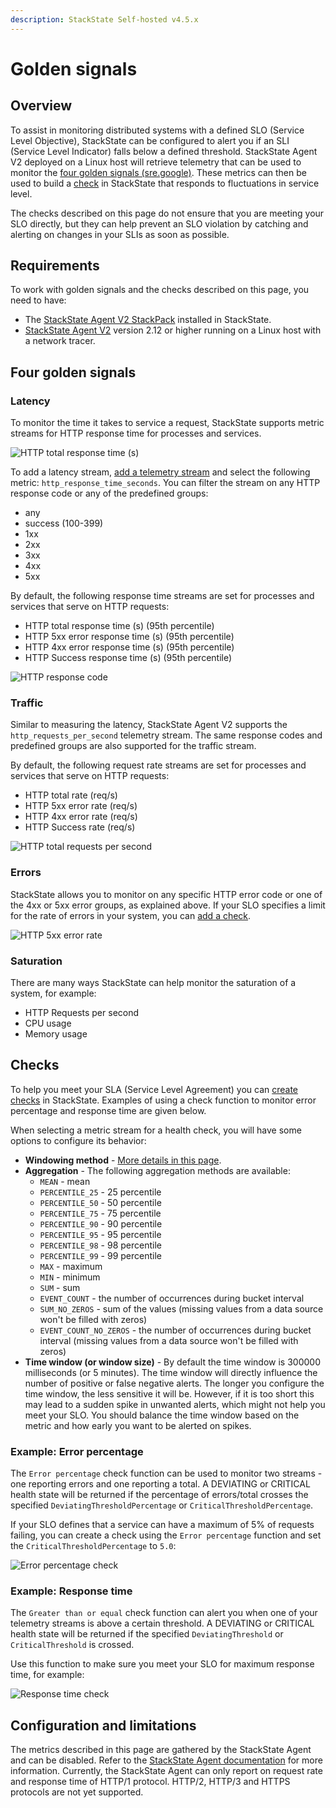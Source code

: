 ```yaml
---
description: StackState Self-hosted v4.5.x
---
```


# Golden signals

## Overview

To assist in monitoring distributed systems with a defined SLO (Service Level Objective), StackState can be configured to alert you if an SLI (Service Level Indicator) falls below a defined threshold. StackState Agent V2 deployed on a Linux host will retrieve telemetry that can be used to monitor the [four golden signals \(sre.google\)](https://sre.google/sre-book/monitoring-distributed-systems/#xref_monitoring_golden-signals). These metrics can then be used to build a [check](#checks) in StackState that responds to fluctuations in service level.

The checks described on this page do not ensure that you are meeting your SLO directly, but they can help prevent an SLO violation by catching and alerting on changes in your SLIs as soon as possible.

## Requirements

To work with golden signals and the checks described on this page, you need to have:

* The [StackState Agent V2 StackPack](/stackpacks/integrations/agent.md) installed in StackState.
* [StackState Agent V2](/setup/agent/linux.md) version 2.12 or higher running on a Linux host with a network tracer.

## Four golden signals

### Latency

To monitor the time it takes to service a request, StackState supports metric streams for HTTP response time for processes and services.

![HTTP total response time (s)](../../.gitbook/assets/http-response-time.png)

To add a latency stream, [add a telemetry stream](/use/metrics-and-events/add-telemetry-to-element.md) and select the following metric: `http_response_time_seconds`. You can filter the stream on any HTTP response code or any of the predefined groups:

- any
- success (100-399)
- 1xx
- 2xx
- 3xx
- 4xx
- 5xx

By default, the following response time streams are set for processes and services that serve on HTTP requests:

- HTTP total response time (s) (95th percentile)
- HTTP 5xx error response time (s) (95th percentile)
- HTTP 4xx error response time (s) (95th percentile)
- HTTP Success response time (s) (95th percentile)

![HTTP response code](/.gitbook/assets/http-code.png)

### Traffic

Similar to measuring the latency, StackState Agent V2 supports the `http_requests_per_second` telemetry stream. The same response codes and predefined groups are also supported for the traffic stream.

By default, the following request rate streams are set for processes and services that serve on HTTP requests:

- HTTP total rate (req/s)
- HTTP 5xx error rate (req/s)
- HTTP 4xx error rate (req/s)
- HTTP Success rate (req/s)


![HTTP total requests per second](../../.gitbook/assets/http-req-sec.png)

### Errors

StackState allows you to monitor on any specific HTTP error code or one of the 4xx or 5xx error groups, as explained above. If your SLO specifies a limit for the rate of errors in your system, you can [add a check](#checks).

![HTTP 5xx error rate](../../.gitbook/assets/http-error-rate.png)

### Saturation

There are many ways StackState can help monitor the saturation of a system, for example:

- HTTP Requests per second
- CPU usage
- Memory usage

## Checks

To help you meet your SLA (Service Level Agreement) you can [create checks](/use/health-state/health-state-in-stackstate.md#health-checks) in StackState. Examples of using a check function to monitor error percentage and response time are given below.

When selecting a metric stream for a health check, you will have some options to configure its behavior:

- **Windowing method** - [More details in this page](/use/health-state/add-a-health-check.md#windowing-method).
- **Aggregation** - The following aggregation methods are available:
  * `MEAN` - mean
  * `PERCENTILE_25` - 25 percentile
  * `PERCENTILE_50` - 50 percentile
  * `PERCENTILE_75` - 75 percentile
  * `PERCENTILE_90` - 90 percentile
  * `PERCENTILE_95` - 95 percentile
  * `PERCENTILE_98` - 98 percentile
  * `PERCENTILE_99` - 99 percentile
  * `MAX` - maximum
  * `MIN` - minimum
  * `SUM` - sum
  * `EVENT_COUNT` - the number of occurrences during bucket interval
  * `SUM_NO_ZEROS` - sum of the values \(missing values from a data source won't be filled with zeros\)
  * `EVENT_COUNT_NO_ZEROS` - the number of occurrences during bucket interval \(missing values from a data source won't be filled with zeros\)
- **Time window (or window size)** - By default the time window is 300000 milliseconds (or 5 minutes). The time window will directly influence the number of positive or false negative alerts. The longer you configure the time window, the less sensitive it will be. However, if it is too short this may lead to a sudden spike in unwanted alerts, which might not help you meet your SLO. You should balance the time window based on the metric and how early you want to be alerted on spikes.

### Example: Error percentage

The `Error percentage` check function can be used to monitor two streams - one reporting errors and one reporting a total. A DEVIATING or CRITICAL health state will be returned if the percentage of errors/total crosses the specified `DeviatingThresholdPercentage` or `CriticalThresholdPercentage`.

If your SLO defines that a service can have a maximum of 5% of requests failing, you can create a check using the `Error percentage` function and set the `CriticalThresholdPercentage` to `5.0`:

![Error percentage check](../../.gitbook/assets/http-error-check.png)

### Example: Response time

The `Greater than or equal` check function can alert you when one of your telemetry streams is above a certain threshold. A DEVIATING or CRITICAL health state will be returned if the specified `DeviatingThreshold` or `CriticalThreshold` is crossed.

Use this function to make sure you meet your SLO for maximum response time, for example:

![Response time check](../../.gitbook/assets/http-resp-time-check.png)

## Configuration and limitations

The metrics described in this page are gathered by the StackState Agent and can be disabled. Refer to the [StackState Agent documentation](/setup/agent/about-stackstate-agent.md) for more information. Currently, the StackState Agent can only report on request rate and response time of HTTP/1 protocol. HTTP/2, HTTP/3 and HTTPS protocols are not yet supported.
